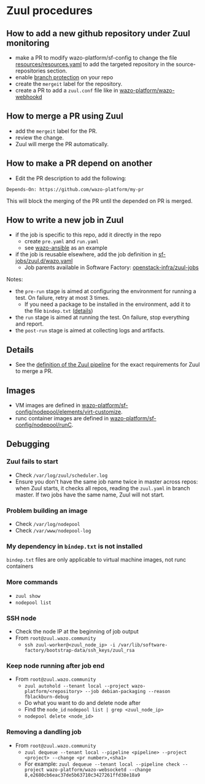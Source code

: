 # Zuul procedures

## How to add a new github repository under Zuul monitoring

* make a PR to modify wazo-platform/sf-config to change the file
  [resources/resources.yaml](https://github.com/wazo-platform/sf-config/blob/master/resources/resources.yaml) to add the targeted repository in the
  source-repositories section.
* enable [branch protection](https://zuul.wazo.community/docs/user/zuul_user.html#zuul-github-branch-protection) on your repo
* create the `mergeit` label for the repository.
* create a PR to add a `zuul.conf` file like in [wazo-platform/wazo-webhookd](https://github.com/wazo-platform/wazo-webhookd/blob/master/zuul.yaml)

## How to merge a PR using Zuul

* add the `mergeit` label for the PR.
* review the change.
* Zuul will merge the PR automatically.

## How to make a PR depend on another

* Edit the PR description to add the following:

```
Depends-On: https://github.com/wazo-platform/my-pr
```

This will block the merging of the PR until the depended on PR is merged.

## How to write a new job in Zuul

* if the job is specific to this repo, add it directly in the repo
  * create `pre.yaml` and `run.yaml`
  * see [wazo-ansible](https://github.com/wazo-platform/wazo-ansible) as an example
* if the job is reusable elsewhere, add the job definition in [sf-jobs/zuul.d/wazo.yaml](https://github.com/wazo-platform/sf-jobs/blob/master/zuul.d/wazo.yaml)
  * Job parents available in Software Factory: [openstack-infra/zuul-jobs](https://github.com/openstack-infra/zuul-jobs/tree/master/roles)

Notes:

* the `pre-run` stage is aimed at configuring the environment for running a test. On failure, retry at most 3 times.
  * If you need a package to be installed in the environment, add it to the file `bindep.txt` ([details](https://opendev.org/opendev/bindep))
* the `run` stage is aimed at running the test. On failure, stop everything and report.
* the `post-run` stage is aimed at collecting logs and artifacts.

## Details

* See the [definition of the Zuul pipeline](https://github.com/wazo-platform/sf-config/blob/master/zuul.d/_pipelines.yaml#L46-L56) for the exact requirements for Zuul to merge a PR.

## Images

* VM images are defined in [wazo-platform/sf-config/nodepool/elements/virt-customize](https://github.com/wazo-platform/sf-config/tree/master/nodepool/elements/virt-customize).
* runc container images are defined in [wazo-platform/sf-config/nodepool/runC](https://github.com/wazo-platform/sf-config/tree/master/nodepool/runC).

## Debugging

### Zuul fails to start

* Check `/var/log/zuul/scheduler.log`
* Ensure you don't have the same job name twice in master across repos: when Zuul starts, it checks all repos, reading the `zuul.yaml` in branch master. If two jobs have the same name, Zuul will not start.

### Problem building an image

* Check `/var/log/nodepool`
* Check `/var/www/nodepool-log`

### My dependency in `bindep.txt` is not installed

`bindep.txt` files are only applicable to virtual machine images, not runc containers

### More commands

* `zuul show`
* `nodepool list`

### SSH node
* Check the node IP at the beginning of job output
* From `root@zuul.wazo.community`
    * `ssh zuul-worker@<zuul_node_ip> -i /var/lib/software-factory/bootstrap-data/ssh_keys/zuul_rsa`

### Keep node running after job end
* From `root@zuul.wazo.community`
    * `zuul autohold --tenant local --project wazo-platform/<repository> --job debian-packaging --reason fblackburn-debug`
    * Do what you want to do and delete node after
    * Find the `node_id` `nodepool list | grep <zuul_node_ip>`
    * `nodepool delete <node_id>`

### Removing a dandling job

* From `root@zuul.wazo.community`
    * `zuul dequeue --tenant local --pipeline <pipeline> --project <project> --change <pr number>,<sha1>`
    * For example: `zuul dequeue --tenant local --pipeline check --project wazo-platform/wazo-websocketd --change 8,e2680cb6eac37de5b63710c3427261ffd38e18a9`
